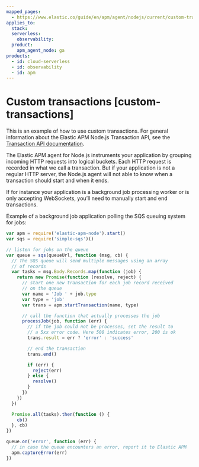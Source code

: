 ```yaml
---
mapped_pages:
  - https://www.elastic.co/guide/en/apm/agent/nodejs/current/custom-transactions.html
applies_to:
  stack:
  serverless:
    observability:
  product:
    apm_agent_node: ga
products:
  - id: cloud-serverless
  - id: observability
  - id: apm
---
```


# Custom transactions [custom-transactions]

This is an example of how to use custom transactions. For general information about the Elastic APM Node.js Transaction API, see the [Transaction API documentation](/reference/transaction-api.md).

The Elastic APM agent for Node.js instruments your application by grouping incoming HTTP requests into logical buckets. Each HTTP request is recorded in what we call a transaction. But if your application is not a regular HTTP server, the Node.js agent will not able to know when a transaction should start and when it ends.

If for instance your application is a background job processing worker or is only accepting WebSockets, you’ll need to manually start and end transactions.

Example of a background job application polling the SQS queuing system for jobs:

```js
var apm = require('elastic-apm-node').start()
var sqs = require('simple-sqs')()

// listen for jobs on the queue
var queue = sqs(queueUrl, function (msg, cb) {
  // The SQS queue will send multiple messages using an array
  // of records
  var tasks = msg.Body.Records.map(function (job) {
    return new Promise(function (resolve, reject) {
      // start one new transaction for each job record received
      // on the queue
      var name = 'Job ' + job.type
      var type = 'job'
      var trans = apm.startTransaction(name, type)

      // call the function that actually processes the job
      processJob(job, function (err) {
        // if the job could not be processes, set the result to
        // a 5xx error code. Here 500 indicates error, 200 is ok
        trans.result = err ? 'error' : 'success'

        // end the transaction
        trans.end()

        if (err) {
          reject(err)
        } else {
          resolve()
        }
      })
    })
  })

  Promise.all(tasks).then(function () {
    cb()
  }, cb)
})

queue.on('error', function (err) {
  // in case the queue encounters an error, report it to Elastic APM
  apm.captureError(err)
})
```

